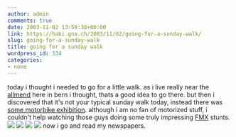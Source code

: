 ```yaml
---
author: admin
comments: true
date: 2003-11-02 13:59:38+00:00
link: https://habi.gna.ch/2003/11/02/going-for-a-sunday-walk/
slug: going-for-a-sunday-walk
title: going for a sunday walk
wordpress_id: 334
categories:
- none
---
```


today i thought i needed to go for a little walk. 
as i live really near the [allmend](http://www.stadion-wankdorf.ch/) here in bern i thought, thats a good idea to go there. but then i discovered that it's not your typical sunday walk today, instead there was  [some motorbike exhibition](http://www.swissperformance.ch/home/swiss.html).
although i am no fan of motorized stuff, i couldn't help watching those guys doing some truly impressing [FMX](http://www.acronymfinder.com/af-query.asp?String=exact&Acronym=FMX&Find=Find) stunts.
[![](https://habi.gna.ch/blog/images/sperf1-tm.jpg)](https://habi.gna.ch/blog/images/sperf1.jpg) [![](https://habi.gna.ch/blog/images/sperf4-tm.jpg)](https://habi.gna.ch/blog/images/sperf4.jpg)
[![](https://habi.gna.ch/blog/images/sperf3-tm.jpg)](https://habi.gna.ch/blog/images/sperf3.jpg) [![](https://habi.gna.ch/blog/images/sperf2-tm.jpg)](https://habi.gna.ch/blog/images/sperf2.jpg)
now i go and read my newspapers.

